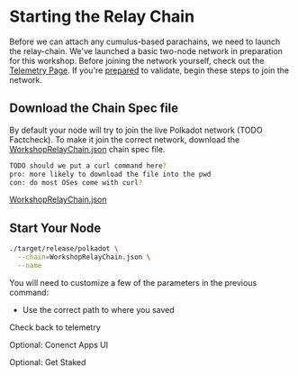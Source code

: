 # Starting the Relay Chain

Before we can attach any cumulus-based parachains, we need to launch the relay-chain. We've launched a basic two-node network in preparation for this workshop. Before joining the network yourself, check out the [Telemetry Page](). If you're [prepared]() to validate, begin these steps to join the network.


## Download the Chain Spec file
By default your node will try to join the live Polkadot network (TODO Factcheck). To make it join the correct network, download the [WorkshopRelayChain.json]() chain spec file.
```bash
TODO should we put a curl command here?
pro: more likely to download the file into the pwd
con: do most OSes come with curl?
```

[WorkshopRelayChain.json]()

## Start Your Node
```bash
./target/release/polkadot \
  --chain=WorkshopRelayChain.json \
  --name
```

You will need to customize a few of the parameters in the previous command:

* Use the correct path to where you saved

Check back to telemetry

Optional: Conenct Apps UI

Optional: Get Staked
